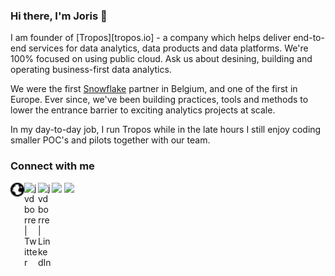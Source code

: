 <!--
**jvdborre/jvdborre** is a ✨ _special_ ✨ repository because its `README.md` (this file) appears on your GitHub profile.

Here are some ideas to get you started:

- 🔭 I’m currently working on ...
- 🌱 I’m currently learning ...
- 👯 I’m looking to collaborate on ...
- 🤔 I’m looking for help with ...
- 💬 Ask me about ...
- 📫 How to reach me: ...
- 😄 Pronouns: ...
- ⚡ Fun fact: ...
-->


### Hi there, I'm Joris 👋


I am founder of [Tropos][tropos.io] - a company which helps deliver end-to-end services for data analytics, data products and data platforms. We're 100% focused on using public cloud. Ask us about desining, building and operating business-first data analytics.

We were the first [Snowflake](https://www.snowflake.com) partner in Belgium, and one of the first in Europe. Ever since, we've been building practices, tools and methods to lower the entrance barrier to exciting analytics projects at scale.

In my day-to-day job, I run Tropos while in the late hours I still enjoy coding smaller POC's and pilots together with our team. 


### Connect with me

[<img align="left" alt="jorisvandenborre.com" width="22" src="https://raw.githubusercontent.com/iconic/open-iconic/master/svg/globe.svg" />][website]
[<img align="left" alt="jvdborre | Twitter" width="22" src="https://cdn.jsdelivr.net/npm/simple-icons@v3/icons/twitter.svg" />][twitter]
[<img align="left" alt="jvdborre | LinkedIn" width="22" src="https://cdn.jsdelivr.net/npm/simple-icons@v3/icons/linkedin.svg" />][linkedin]



![](https://komarev.com/ghpvc/?username=antonbabenko&style=flat-square)
![](https://hit.yhype.me/github/profile?user_id=393243)

[website]: https://www.jorisvandenborre.com
[twitter]: https://twitter.com/jvdborre
[linkedin]: https://be.linkedin.com/in/jvdborre
